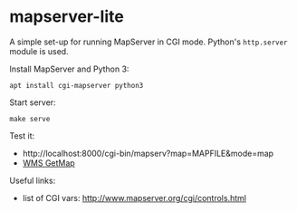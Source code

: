 # mapserver-lite

A simple set-up for running MapServer in CGI mode. Python's `http.server`
module is used.

Install MapServer and Python 3:

```
apt install cgi-mapserver python3
```

Start server:

```
make serve
```

Test it:

* http://localhost:8000/cgi-bin/mapserv?map=MAPFILE&mode=map
* [WMS GetMap](http://localhost:8000/cgi-bin/mapserv?map=MAPFILE&SERVICE=WMS&VERSION=1.3.0&REQUEST=GetMap&LAYERS=modis&STYLES=&CRS=EPSG:4326&FORMAT=image/png&BBOX=41.619778,-97.238976,49.385620,-82.122902&WIDTH=800&HEIGHT=600)

Useful links:

* list of CGI vars: http://www.mapserver.org/cgi/controls.html
